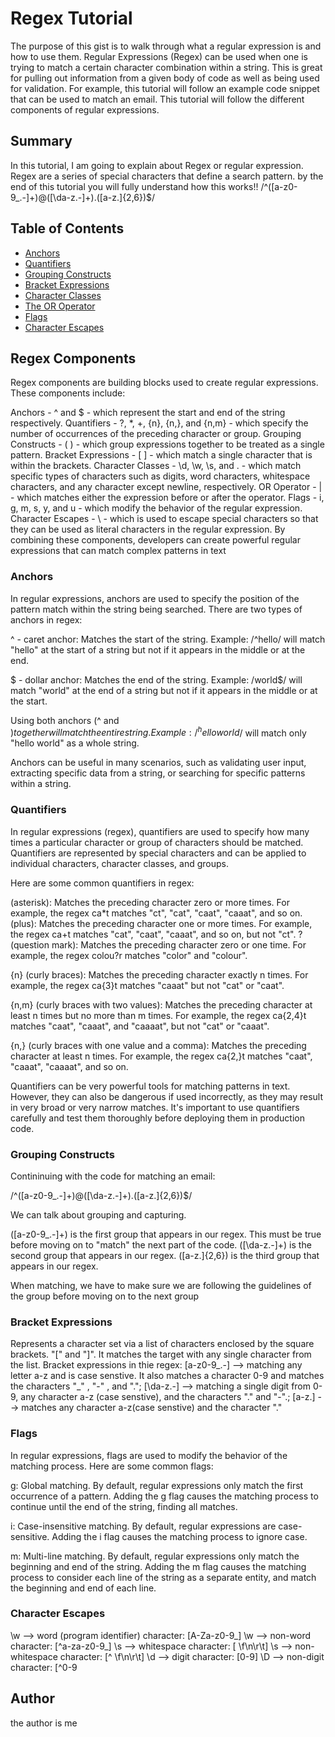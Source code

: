 # Regex Tutorial

The purpose of this gist is to walk through what a regular expression is and how to use them. Regular Expressions (Regex) can be used when one is trying to match a certain character combination within a string. This is great for pulling out information from a given body of code as well as being used for validation. For example, this tutorial will follow an example code snippet that can be used to match an email. This tutorial will follow the different components of regular expressions.

## Summary

In this tutorial, I am going to explain about Regex or regular expression. Regex are a series of special characters that define a search pattern. by the end of this tutorial you will fully understand how this works!!
/^([a-z0-9_\.-]+)@([\da-z\.-]+)\.([a-z\.]{2,6})$/

## Table of Contents

- [Anchors](#anchors)
- [Quantifiers](#quantifiers)
- [Grouping Constructs](#grouping-constructs)
- [Bracket Expressions](#bracket-expressions)
- [Character Classes](#character-classes)
- [The OR Operator](#the-or-operator)
- [Flags](#flags)
- [Character Escapes](#character-escapes)

## Regex Components

Regex components are building blocks used to create regular expressions. These components include:

Anchors - ^ and $ - which represent the start and end of the string respectively.
Quantifiers - ?, \*, +, {n}, {n,}, and {n,m} - which specify the number of occurrences of the preceding character or group.
Grouping Constructs - ( ) - which group expressions together to be treated as a single pattern.
Bracket Expressions - [ ] - which match a single character that is within the brackets.
Character Classes - \d, \w, \s, and . - which match specific types of characters such as digits, word characters, whitespace characters, and any character except newline, respectively.
OR Operator - | - which matches either the expression before or after the operator.
Flags - i, g, m, s, y, and u - which modify the behavior of the regular expression.
Character Escapes - \ - which is used to escape special characters so that they can be used as literal characters in the regular expression.
By combining these components, developers can create powerful regular expressions that can match complex patterns in text

### Anchors

In regular expressions, anchors are used to specify the position of the pattern match within the string being searched. There are two types of anchors in regex:

^ - caret anchor: Matches the start of the string.
Example: /^hello/ will match "hello" at the start of a string but not if it appears in the middle or at the end.

$ - dollar anchor: Matches the end of the string.
Example: /world$/ will match "world" at the end of a string but not if it appears in the middle or at the start.

Using both anchors (^ and $) together will match the entire string.
Example: /^hello world$/ will match only "hello world" as a whole string.

Anchors can be useful in many scenarios, such as validating user input, extracting specific data from a string, or searching for specific patterns within a string.

### Quantifiers

In regular expressions (regex), quantifiers are used to specify how many times a particular character or group of characters should be matched. Quantifiers are represented by special characters and can be applied to individual characters, character classes, and groups.

Here are some common quantifiers in regex:

(asterisk): Matches the preceding character zero or more times. For example, the regex ca\*t matches "ct", "cat", "caat", "caaat", and so on.
(plus): Matches the preceding character one or more times. For example, the regex ca+t matches "cat", "caat", "caaat", and so on, but not "ct".
? (question mark): Matches the preceding character zero or one time. For example, the regex colou?r matches "color" and "colour".

{n} (curly braces): Matches the preceding character exactly n times. For example, the regex ca{3}t matches "caaat" but not "cat" or "caat".

{n,m} (curly braces with two values): Matches the preceding character at least n times but no more than m times. For example, the regex ca{2,4}t matches "caat", "caaat", and "caaaat", but not "cat" or "caaat".

{n,} (curly braces with one value and a comma): Matches the preceding character at least n times. For example, the regex ca{2,}t matches "caat", "caaat", "caaaat", and so on.

Quantifiers can be very powerful tools for matching patterns in text. However, they can also be dangerous if used incorrectly, as they may result in very broad or very narrow matches. It's important to use quantifiers carefully and test them thoroughly before deploying them in production code.

### Grouping Constructs

Contininuing with the code for matching an email:

/^([a-z0-9_\.-]+)@([\da-z\.-]+)\.([a-z\.]{2,6})$/

We can talk about grouping and capturing.

([a-z0-9_\.-]+) is the first group that appears in our regex. This must be true before moving on to "match" the next part of the code. ([\da-z\.-]+) is the second group that appears in our regex. ([a-z\.]{2,6}) is the third group that appears in our regex.

When matching, we have to make sure we are following the guidelines of the group before moving on to the next group

### Bracket Expressions

Represents a character set via a list of characters enclosed by the square brackets. "[" and "]". It matches the target with any single character from the list. Bracket expressions in thie regex: [a-z0-9_.-] --> matching any letter a-z and is case senstive. It also matches a character 0-9 and matches the characters "\_" , "-" , and "."; [\da-z.-] --> matching a single digit from 0-9, any character a-z (case senstive), and the characters "." and "-".; [a-z.] --> matches any character a-z(case senstive) and the character "."

### Flags

In regular expressions, flags are used to modify the behavior of the matching process. Here are some common flags:

g: Global matching. By default, regular expressions only match the first occurrence of a pattern. Adding the g flag causes the matching process to continue until the end of the string, finding all matches.

i: Case-insensitive matching. By default, regular expressions are case-sensitive. Adding the i flag causes the matching process to ignore case.

m: Multi-line matching. By default, regular expressions only match the beginning and end of the string. Adding the m flag causes the matching process to consider each line of the string as a separate entity, and match the beginning and end of each line.

### Character Escapes

\w --> word (program identifier) character: [A-Za-z0-9_] \w --> non-word character: [^a-za-z0-9_] \s --> whitespace character: [ \f\n\r\t] \s --> non-whitespace character: [^ \f\n\r\t] \d --> digit character: [0-9] \D --> non-digit character: [^0-9

## Author

the author is me
